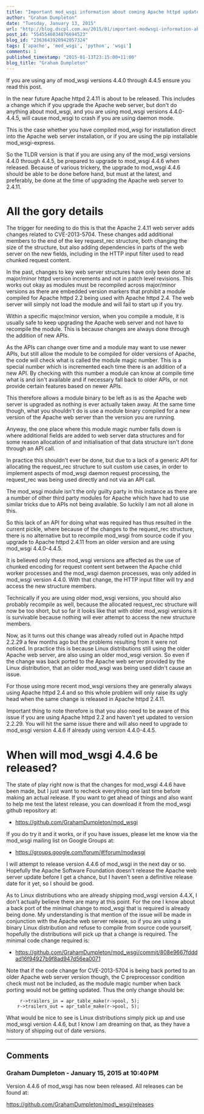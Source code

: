 ```yaml
---
title: "Important mod_wsgi information about coming Apache httpd update."
author: "Graham Dumpleton"
date: "Tuesday, January 13, 2015"
url: "http://blog.dscpl.com.au/2015/01/important-modwsgi-information-about.html"
post_id: "5545546034876694523"
blog_id: "2363643920942057324"
tags: ['apache', 'mod_wsgi', 'python', 'wsgi']
comments: 1
published_timestamp: "2015-01-13T23:15:00+11:00"
blog_title: "Graham Dumpleton"
---
```


If you are using any of mod\_wsgi versions 4.4.0 through 4.4.5 ensure you read this post.

In the near future Apache httpd 2.4.11 is about to be released. This includes a change which if you upgrade the Apache web server, but don't do anything about mod\_wsgi, and you are using mod\_wsgi versions 4.4.0-4.4.5, will cause mod\_wsgi to crash if you are using daemon mode.

This is the case whether you have compiled mod\_wsgi for installation direct into the Apache web server installation, or if you are using the pip installable mod\_wsgi-express.

So the TLDR version is that if you are using any of the mod\_wsgi versions 4.4.0 through 4.4.5, be prepared to upgrade to mod\_wsgi 4.4.6 when released. Because of various trickery, the upgrade to mod\_wsgi 4.4.6 should be able to be done before hand, but must at the latest, and preferably, be done at the time of upgrading the Apache web server to 2.4.11.

# All the gory details

The trigger for needing to do this is that the Apache 2.4.11 web server adds changes related to CVE-2013-5704. These changes add additional members to the end of the key request\_rec structure, both changing the size of the structure, but also adding dependencies in parts of the web server on the new fields, including in the HTTP input filter used to read chunked request content.

In the past, changes to key web server structures have only been done at major/minor httpd version increments and not in patch level revisions. This works out okay as modules must be recompiled across major/minor versions as there are embedded version markers that prohibit a module compiled for Apache httpd 2.2 being used with Apache httpd 2.4. The web server will simply not load the module and will fail to start up if you try.

Within a specific major/minor version, when you compile a module, it is usually safe to keep upgrading the Apache web server and not have to recompile the module. This is because changes are always done through the addition of new APIs.

As the APIs can change over time and a module may want to use newer APIs, but still allow the module to be compiled for older versions of Apache, the code will check what is called the module magic number. This is a special number which is incremented each time there is an addition of a new API. By checking with this number a module can know at compile time what is and isn't available and if necessary fall back to older APIs, or not provide certain features based on newer APIs.

This therefore allows a module binary to be left as is as the Apache web server is upgraded as nothing is ever actually taken away. At the same time though, what you shouldn't do is use a module binary compiled for a new version of the Apache web server than the version you are running.

Anyway, the one place where this module magic number falls down is where additional fields are added to web server data structures and for some reason allocation of and initialisation of that data structure isn't done through an API call.

In practice this shouldn't ever be done, but due to a lack of a generic API for allocating the request\_rec structure to suit custom use cases, in order to implement aspects of mod\_wsgi daemon request processing, the request\_rec was being used directly and not via an API call.

The mod\_wsgi module isn't the only guilty party in this instance as there are a number of other third party modules for Apache which have had to use similar tricks due to APIs not being available. So luckily I am not all alone in this.

So this lack of an API for doing what was required has thus resulted in the current pickle, where because of the changes to the request\_rec structure, there is no alternative but to recompile mod\_wsgi from source code if you upgrade to Apache httpd 2.4.11 from an older version and are using mod\_wsgi 4.4.0-4.4.5.

It is believed only these mod\_wsgi versions are affected as the use of chunked encoding for request content sent between the Apache child worker processes and the mod\_wsgi daemon processes, was only added in mod\_wsgi version 4.4.0. With that change, the HTTP input filter will try and access the new structure members.

Technically if you are using older mod\_wsgi versions, you should also probably recompile as well, because the allocated request\_rec structure will now be too short, but so far it looks like that with older mod\_wsgi versions it is survivable because nothing will ever attempt to access the new structure members.

Now, as it turns out this change was already rolled out in Apache httpd 2.2.29 a few months ago but the problems resulting from it were not noticed. In practice this is because Linux distributions still using the older Apache web server, are also using an older mod\_wsgi version. So even if the change was back ported to the Apache web server provided by the Linux distribution, that an older mod\_wsgi was being used didn't cause an issue.

For those using more recent mod\_wsgi versions they are generally always using Apache httpd 2.4 and so this whole problem will only raise its ugly head when the same change is released in Apache httpd 2.4.11.

Important thing to note therefore is that you also need to be aware of this issue if you are using Apache httpd 2.2 and haven't yet updated to version 2.2.29. You will hit the same issue there and will also need to upgrade to mod\_wsgi version 4.4.6 if already using version 4.4.0-4.4.5.

# When will mod\_wsgi 4.4.6 be released?

The state of play right now is that the changes for mod\_wsgi 4.4.6 have been made, but I just want to recheck everything one last time before making an actual release. If you want to get ahead of things and also want to help me test the latest release, you can download it from the mod\_wsgi github repository at:

  * <https://github.com/GrahamDumpleton/mod_wsgi>



If you do try it and it works, or if you have issues, please let me know via the mod\_wsgi mailing list on Google Groups at:

  * <https://groups.google.com/forum/#!forum/modwsgi>



I will attempt to release version 4.4.6 of mod\_wsgi in the next day or so. Hopefully the Apache Software Foundation doesn't release the Apache web server update before I get a chance, but I haven't seen a definitive release date for it yet, so I should be good.

As to Linux distributions who are already shipping mod\_wsgi version 4.4.X, I don't actually believe there are many at this point. For the one I know about a back port of the minimal change to mod\_wsgi that is required is already being done. My understanding is that mention of the issue will be made in conjunction with the Apache web server release, so if you are using a binary Linux distribution and refuse to compile from source code yourself, hopefully the distributions will pick up that a change is required. The minimal code change required is:

  * <https://github.com/GrahamDumpleton/mod_wsgi/commit/808e9667fdddad16f94927b9f8ad947d56ea0071>



Note that if the code change for CVE-2013-5704 is being back ported to an older Apache web server version though, the C preprocessor condition check must not be included, as the module magic number when back porting would not be getting updated. Thus the only change should be:

```
     r->trailers_in = apr_table_make(r->pool, 5);  
    r->trailers_out = apr_table_make(r->pool, 5);
```

What would be nice to see is Linux distributions simply pick up and use mod\_wsgi version 4.4.6, but I know I am dreaming on that, as they have a history of shipping out of date versions.

---

## Comments

### Graham Dumpleton - January 15, 2015 at 10:40 PM

Version 4.4.6 of mod\_wsgi has now been released. All releases can be found at:  
  
https://github.com/GrahamDumpleton/mod\_wsgi/releases

